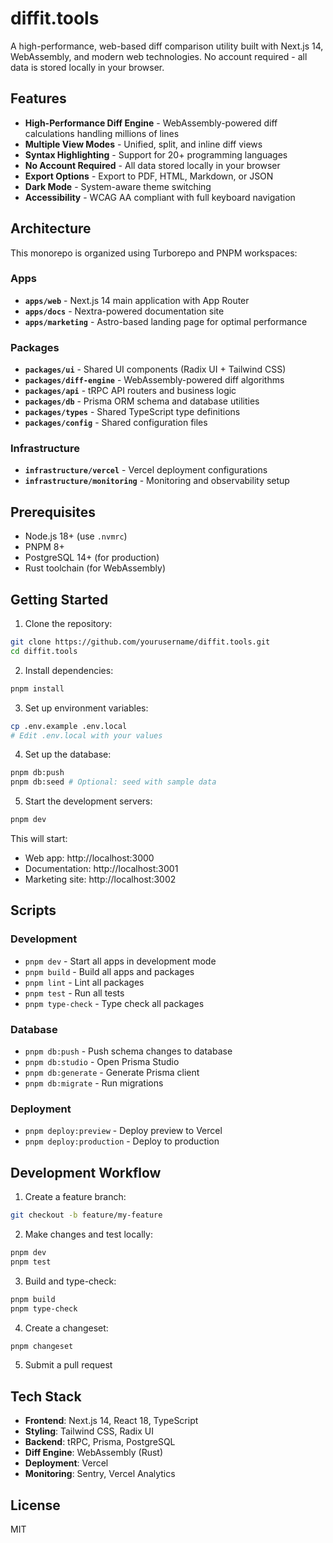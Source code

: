 # diffit.tools

A high-performance, web-based diff comparison utility built with Next.js 14, WebAssembly, and modern web technologies. No account required - all data is stored locally in your browser.

## Features

- **High-Performance Diff Engine** - WebAssembly-powered diff calculations handling millions of lines
- **Multiple View Modes** - Unified, split, and inline diff views
- **Syntax Highlighting** - Support for 20+ programming languages
- **No Account Required** - All data stored locally in your browser
- **Export Options** - Export to PDF, HTML, Markdown, or JSON
- **Dark Mode** - System-aware theme switching
- **Accessibility** - WCAG AA compliant with full keyboard navigation

## Architecture

This monorepo is organized using Turborepo and PNPM workspaces:

### Apps

- **`apps/web`** - Next.js 14 main application with App Router
- **`apps/docs`** - Nextra-powered documentation site
- **`apps/marketing`** - Astro-based landing page for optimal performance

### Packages

- **`packages/ui`** - Shared UI components (Radix UI + Tailwind CSS)
- **`packages/diff-engine`** - WebAssembly-powered diff algorithms
- **`packages/api`** - tRPC API routers and business logic
- **`packages/db`** - Prisma ORM schema and database utilities
- **`packages/types`** - Shared TypeScript type definitions
- **`packages/config`** - Shared configuration files

### Infrastructure

- **`infrastructure/vercel`** - Vercel deployment configurations
- **`infrastructure/monitoring`** - Monitoring and observability setup

## Prerequisites

- Node.js 18+ (use `.nvmrc`)
- PNPM 8+
- PostgreSQL 14+ (for production)
- Rust toolchain (for WebAssembly)

## Getting Started

1. Clone the repository:
```bash
git clone https://github.com/yourusername/diffit.tools.git
cd diffit.tools
```

2. Install dependencies:
```bash
pnpm install
```

3. Set up environment variables:
```bash
cp .env.example .env.local
# Edit .env.local with your values
```

4. Set up the database:
```bash
pnpm db:push
pnpm db:seed # Optional: seed with sample data
```

5. Start the development servers:
```bash
pnpm dev
```

This will start:
- Web app: http://localhost:3000
- Documentation: http://localhost:3001
- Marketing site: http://localhost:3002

## Scripts

### Development
- `pnpm dev` - Start all apps in development mode
- `pnpm build` - Build all apps and packages
- `pnpm lint` - Lint all packages
- `pnpm test` - Run all tests
- `pnpm type-check` - Type check all packages

### Database
- `pnpm db:push` - Push schema changes to database
- `pnpm db:studio` - Open Prisma Studio
- `pnpm db:generate` - Generate Prisma client
- `pnpm db:migrate` - Run migrations

### Deployment
- `pnpm deploy:preview` - Deploy preview to Vercel
- `pnpm deploy:production` - Deploy to production

## Development Workflow

1. Create a feature branch:
```bash
git checkout -b feature/my-feature
```

2. Make changes and test locally:
```bash
pnpm dev
pnpm test
```

3. Build and type-check:
```bash
pnpm build
pnpm type-check
```

4. Create a changeset:
```bash
pnpm changeset
```

5. Submit a pull request

## Tech Stack

- **Frontend**: Next.js 14, React 18, TypeScript
- **Styling**: Tailwind CSS, Radix UI
- **Backend**: tRPC, Prisma, PostgreSQL
- **Diff Engine**: WebAssembly (Rust)
- **Deployment**: Vercel
- **Monitoring**: Sentry, Vercel Analytics

## License

MIT